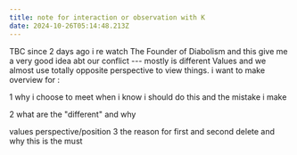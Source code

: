 ```yaml
---
title: note for interaction or observation with K
date: 2024-10-26T05:14:48.213Z
---
```




TBC
since 2 days ago i re watch The Founder of Diabolism and this give me a very good idea abt our conflict --- mostly is different Values and we almost use totally opposite perspective to view things.
i want to make overview for :

1 why i choose to meet when i know i should do this and the mistake i make

2 what are the "different" and why

values
perspective/position
3 the reason for first and second delete and why this is the must